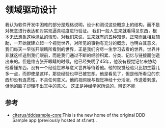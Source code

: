 # 领域驱动设计

我认为软件开发中困难的部分是规格说明，设计和测试这些概念上的结构，而不是对概念进行表达和对实现逼真程度进行验证。
我们一般人生来就看得见东西，根本无法想象这种混乱的情形。对我们来说，生来就有的五种知觉，正常而且相互辅助，一开始就建立起一个视觉世界，对所见的事物有充分的概念，也明白其意义。我们每天一早张开眼睛所看到的世界，正是我们穷尽一生学习去看的世界。世界并非就这样送到我们眼前，而是我们通过不断的经验积累、分类、记忆与链接而创造出来的。但是维吉张开眼睛的时候，他已经失明了45年，他没有视觉记忆来协助他看懂东西，没有一个经验世界与意义世界等待着他。他的视觉经验只比初生婴儿多一点，而即使是这样，那些经验也早已被忘却。他是看见了，但是他所看见的东西却没有连贯性，不具任何意义。他的视网膜与视觉神经十分活泼，传送着刺激，但他的脑子却理不出其中的意义。 这正是神经学家所说的，辨识不能

## 参考

* [citerus/dddsample-core](https://github.com/citerus/dddsample-core):This is the new home of the original DDD Sample app (previously hosted at sf.net)..
